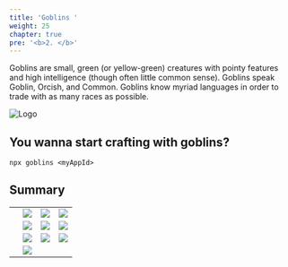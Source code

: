 ```yaml
---
title: 'Goblins '
weight: 25
chapter: true
pre: '<b>2. </b>'
---
```


Goblins are small, green (or yellow-green) creatures with pointy features and
high intelligence (though often little common sense). Goblins speak Goblin,
Orcish, and Common. Goblins know myriad languages in order to trade with as many
races as possible.

![Logo](/img/goblin-blupi-poly.png)

## You wanna start crafting with goblins?

`npx goblins <myAppId>`

## Summary

|     |                                                                                   |                                                                                     |                                                                                           |
| --- | --------------------------------------------------------------------------------- | ----------------------------------------------------------------------------------- | ----------------------------------------------------------------------------------------- |
|     | [![](/img/goblin-blupi-concept.png?width=250px&lightbox=false)](/goblins/concept) | [![](/img/goblin-blupi-workshop.png?width=250px&lightbox=false)](/goblins/workshop) | [![](/img/goblin-blupi-entity-api.png?width=300px&lightbox=false)](/goblins/entityapi)    |
|     | [![](/img/goblin-blupi-desktop.png?width=250px&lightbox=false)](/goblins/desktop) | [![](/img/gadgets.various.png?width=300px&lightbox=false) ](/goblins/gadgets)       | [![](/img/goblin-blupi-nabu.png?width=220px&lightbox=false)](/goblins/nabu)               |
|     | [![](/img/goblin-blupi-themes.png?width=280px&lightbox=false)](/goblins/themes)   | [![](/img/goblin-blupi-build.png?width=250px&lightbox=false)](/goblins/build)       | [![](/img/goblin-blupi-tradingpost.png?width=250px&lightbox=false)](/goblins/tradingpost) |
|     | [![](/img/goblin-blupi-postman.png?width=250px&lightbox=false)](/goblins/postman) |                                                                                     |                                                                                           |
